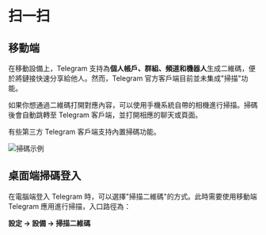 # 扫一扫

## 移動端

在移動設備上，Telegram 支持為**個人帳戶、群組、頻道和機器人**生成二維碼，便於將鏈接快速分享給他人。然而，Telegram 官方客戶端目前並未集成"掃描"功能。

如果你想通過二維碼打開對應內容，可以使用手機系統自帶的相機進行掃描。掃碼後會自動跳轉至 Telegram 客戶端，並打開相應的聊天或頁面。

有些第三方 Telegram 客戶端支持內置掃碼功能。

![掃碼示例](/markdown/img-5.jpeg)

## 桌面端掃碼登入

在電腦端登入 Telegram 時，可以選擇"掃描二維碼"的方式。此時需要使用移動端 Telegram 應用進行掃描，入口路徑為：

**設定 → 設備 → 掃描二維碼**